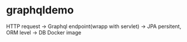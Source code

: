 # graphqldemo
HTTP request -> Graphql endpoint(wrapp with servlet) -> JPA persitent, ORM level -> DB
Docker image

